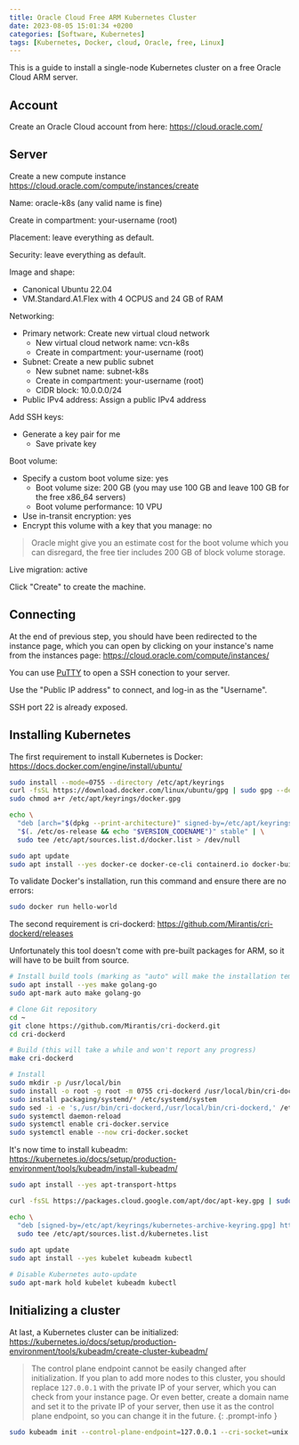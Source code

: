 ```yaml
---
title: Oracle Cloud Free ARM Kubernetes Cluster
date: 2023-08-05 15:01:34 +0200
categories: [Software, Kubernetes]
tags: [Kubernetes, Docker, cloud, Oracle, free, Linux]
---
```


This is a guide to install a single-node Kubernetes cluster on a free
Oracle Cloud ARM server.


## Account

Create an Oracle Cloud account from here:
https://cloud.oracle.com/


## Server

Create a new compute instance
https://cloud.oracle.com/compute/instances/create

Name: oracle-k8s (any valid name is fine)

Create in compartment: your-username (root)

Placement:
leave everything as default.

Security:
leave everything as default.

Image and shape:
- Canonical Ubuntu 22.04
- VM.Standard.A1.Flex with 4 OCPUS and 24 GB of RAM

Networking:
- Primary network: Create new virtual cloud network
  - New virtual cloud network name: vcn-k8s
  - Create in compartment: your-username (root)
- Subnet: Create a new public subnet
  - New subnet name: subnet-k8s
  - Create in compartment: your-username (root)
  - CIDR block: 10.0.0.0/24
- Public IPv4 address: Assign a public IPv4 address

Add SSH keys:
- Generate a key pair for me
  - Save private key

Boot volume:
- Specify a custom boot volume size: yes
  - Boot volume size: 200 GB (you may use 100 GB and leave 100 GB for the free x86_64 servers)
  - Boot volume performance: 10 VPU
- Use in-transit encryption: yes
- Encrypt this volume with a key that you manage: no

> Oracle might give you an estimate cost for the boot volume which you can disregard,
> the free tier includes 200 GB of block volume storage.

Live migration: active

Click "Create" to create the machine.


## Connecting

At the end of previous step, you should have been redirected to the instance page,
which you can open by clicking on your instance's name from the instances page:
https://cloud.oracle.com/compute/instances/

You can use [PuTTY](https://putty.org/) to open a SSH conection to your server.

Use the "Public IP address" to connect, and log-in as the "Username".

SSH port 22 is already exposed.


<!--
## Firewall

By default, the firewall is configured to drop certain packets, it should be disabled.

```bash
# Save current rules
sudo iptables-save > ~/iptables_rules.bak

# Delete DROP and REJECT rules
cat ~/iptables_rules.bak | grep -v DROP | grep -v REJECT | sudo iptables-restore

# Apply changes
sudo netfilter-persistent save
sudo systemctl restart iptables
```

Ports must also be opened on VCN subnets, accessible from here:
https://cloud.oracle.com/networking/vcns/

- Click on your VCN's name (vcn-k8s)
- From the subnets section, click on your subnet's name (subnet-k8s)
- From the security lists section, click on "Default Security List for vcn-k8s"
- Click "Add Ingress Rules" again
  - Stateless: no
  - Source Type: CIDR
  - Source CIDR: 10.0.0.0/24
  - IP Protocol: TCP
  - Source Port Range: (leave empty to allow all ports)
  - Destination Port Range: 6443
  - Click "Add Ingress Rule"
< !--
- Click "Add Ingress Rules" again
  - Stateless: no
  - Source Type: CIDR
  - Source CIDR: 0.0.0.0/0
  - IP Protocol: All Protocols
  - Click "Add Ingress Rule"
-- >
-->


## Installing Kubernetes

The first requirement to install Kubernetes is Docker:
https://docs.docker.com/engine/install/ubuntu/

```bash
sudo install --mode=0755 --directory /etc/apt/keyrings
curl -fsSL https://download.docker.com/linux/ubuntu/gpg | sudo gpg --dearmor -o /etc/apt/keyrings/docker.gpg
sudo chmod a+r /etc/apt/keyrings/docker.gpg

echo \
  "deb [arch="$(dpkg --print-architecture)" signed-by=/etc/apt/keyrings/docker.gpg] https://download.docker.com/linux/ubuntu \
  "$(. /etc/os-release && echo "$VERSION_CODENAME")" stable" | \
  sudo tee /etc/apt/sources.list.d/docker.list > /dev/null

sudo apt update
sudo apt install --yes docker-ce docker-ce-cli containerd.io docker-buildx-plugin docker-compose-plugin
```

To validate Docker's installation, run this command and ensure there are no errors:

```bash
sudo docker run hello-world
```

The second requirement is cri-dockerd:
https://github.com/Mirantis/cri-dockerd/releases

Unfortunately this tool doesn't come with pre-built packages for ARM,
so it will have to be built from source.

```bash
# Install build tools (marking as "auto" will make the installation temporary)
sudo apt install --yes make golang-go
sudo apt-mark auto make golang-go

# Clone Git repository
cd ~
git clone https://github.com/Mirantis/cri-dockerd.git
cd cri-dockerd

# Build (this will take a while and won't report any progress)
make cri-dockerd

# Install
sudo mkdir -p /usr/local/bin
sudo install -o root -g root -m 0755 cri-dockerd /usr/local/bin/cri-dockerd
sudo install packaging/systemd/* /etc/systemd/system
sudo sed -i -e 's,/usr/bin/cri-dockerd,/usr/local/bin/cri-dockerd,' /etc/systemd/system/cri-docker.service
sudo systemctl daemon-reload
sudo systemctl enable cri-docker.service
sudo systemctl enable --now cri-docker.socket
```

It's now time to install kubeadm:
https://kubernetes.io/docs/setup/production-environment/tools/kubeadm/install-kubeadm/

```bash
sudo apt install --yes apt-transport-https

curl -fsSL https://packages.cloud.google.com/apt/doc/apt-key.gpg | sudo gpg --dearmor -o /etc/apt/keyrings/kubernetes-archive-keyring.gpg

echo \
  "deb [signed-by=/etc/apt/keyrings/kubernetes-archive-keyring.gpg] https://apt.kubernetes.io/ kubernetes-xenial main" | \
  sudo tee /etc/apt/sources.list.d/kubernetes.list
  
sudo apt update
sudo apt install --yes kubelet kubeadm kubectl

# Disable Kubernetes auto-update
sudo apt-mark hold kubelet kubeadm kubectl
```


## Initializing a cluster

At last, a Kubernetes cluster can be initialized:
https://kubernetes.io/docs/setup/production-environment/tools/kubeadm/create-cluster-kubeadm/

> The control plane endpoint cannot be easily changed after initialization.
> If you plan to add more nodes to this cluster, you should replace `127.0.0.1`
> with the private IP of your server, which you can check from your instance page.
> Or even better, create a domain name and set it to the private IP of your server,
> then use it as the control plane endpoint, so you can change it in the future.
{: .prompt-info }

```bash
sudo kubeadm init --control-plane-endpoint=127.0.0.1 --cri-socket=unix:///var/run/cri-dockerd.sock
```

<!--
Create a _kubeadm-config.yaml_ template file with
`kubeadm config print init-defaults > ~/kubeadm-config.yaml`.

You can edit this file with `nano ~/kubeadm-config.yaml`.

Make sure to set the `criSocket` to `unix:///var/run/cri-dockerd.sock` to use
Docker instead of containerd.

And install it with `kubeadm init --config ~/kubeadm-config.yaml`.
-->

